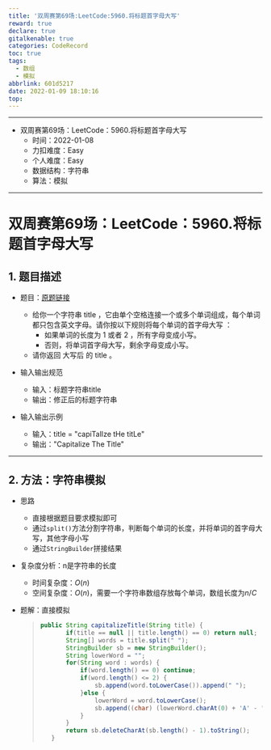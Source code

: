 ```yaml
---
title: '双周赛第69场:LeetCode:5960.将标题首字母大写'
reward: true
declare: true
gitalkenable: true
categories: CodeRecord
toc: true
tags:
  - 数组
  - 模拟
abbrlink: 601d5217
date: 2022-01-09 18:10:16
top:
---
```

---

* 双周赛第69场：LeetCode：5960.将标题首字母大写
  * 时间：2022-01-08
  * 力扣难度：Easy
  * 个人难度：Easy
  * 数据结构：字符串
  * 算法：模拟


---

<!-- more -->

# 双周赛第69场：LeetCode：5960.将标题首字母大写

## 1. 题目描述

* 题目：[原题链接](https://leetcode-cn.com/problems/capitalize-the-title/)

  * 给你一个字符串 title ，它由单个空格连接一个或多个单词组成，每个单词都只包含英文字母。请你按以下规则将每个单词的首字母大写 ：
    * 如果单词的长度为 1 或者 2 ，所有字母变成小写。
    * 否则，将单词首字母大写，剩余字母变成小写。
  * 请你返回 大写后 的 title 。

* 输入输出规范

  * 输入：标题字符串title
  * 输出：修正后的标题字符串

* 输入输出示例

  * 输入：title = "capiTalIze tHe titLe"
  * 输出："Capitalize The Title"
  

---

## 2. 方法：字符串模拟

* 思路

  * 直接根据题目要求模拟即可
  * 通过`split()`方法分割字符串，判断每个单词的长度，并将单词的首字母大写，其他字母小写
  * 通过`StringBuilder`拼接结果
  
* 复杂度分析：n是字符串的长度

  * 时间复杂度：$O(n)$
  * 空间复杂度：$O(n)$，需要一个字符串数组存放每个单词，数组长度为$n/C$

* 题解：直接模拟

  > ```java
  > public String capitalizeTitle(String title) {
  >        if(title == null || title.length() == 0) return null;
  >        String[] words = title.split(" ");
  >        StringBuilder sb = new StringBuilder();
  >        String lowerWord = "";
  >        for(String word : words) {
  >            if(word.length() == 0) continue;
  >            if(word.length() <= 2) {
  >                sb.append(word.toLowerCase()).append(" ");
  >            }else {
  >                lowerWord = word.toLowerCase();
  >                sb.append((char) (lowerWord.charAt(0) + 'A' - 'a')).append(lowerWord.substring(1)).append(" ");
  >            }
  >        }
  >        return sb.deleteCharAt(sb.length() - 1).toString();
  >    }
  > ```


